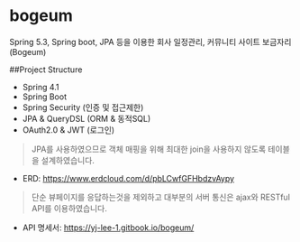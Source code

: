 # bogeum
Spring 5.3, Spring boot, JPA 등을 이용한 회사 일정관리, 커뮤니티 사이트 보금자리(Bogeum)

##Project Structure
- Spring 4.1
- Spring Boot
- Spring Security (인증 및 접근제한)
- JPA & QueryDSL (ORM & 동적SQL)
- OAuth2.0 & JWT (로그인)

> JPA를 사용하였으므로 객체 매핑을 위해 최대한 join을 사용하지 않도록 테이블을 설계하였습니다.
- ERD: https://www.erdcloud.com/d/pbLCwfGFHbdzvAypy

> 단순 뷰페이지를 응답하는것을 제외하고 대부분의 서버 통신은 ajax와 RESTful API를 이용하였습니다.
- API 명세서: https://yj-lee-1.gitbook.io/bogeum/
